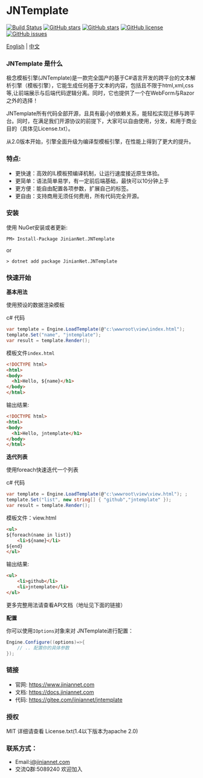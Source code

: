 ﻿
# JNTemplate
[![Build Status](https://travis-ci.org/jiniannet/jntemplate.svg?branch=master)](https://travis-ci.org/jiniannet/jntemplate)
[![GitHub stars](https://img.shields.io/nuget/v/JinianNet.JNTemplate.svg)](https://www.nuget.org/packages/JinianNet.JNTemplate/)
[![GitHub stars](https://img.shields.io/github/stars/jiniannet/jntemplate.svg)](https://github.com/jiniannet/jntemplate/stargazers)
[![GitHub license](https://img.shields.io/badge/license-Mit-blue.svg)](https://raw.githubusercontent.com/jiniannet/jntemplate/master/License.txt)
[![GitHub issues](https://img.shields.io/github/issues/jiniannet/jntemplate.svg)](https://github.com/jiniannet/jntemplate/issues)

[English](https://github.com/jiniannet/jntemplate/blob/master/README.md) | [中文](https://github.com/jiniannet/jntemplate/blob/master/README-zh-CN.md)

### JNTemplate 是什么

极念模板引擎(JNTemplate)是一款完全国产的基于C#语言开发的跨平台的文本解析引擎（模板引擎），它能生成任何基于文本的内容，包括且不限于html,xml,css等,让前端展示与后端代码逻辑分离。同时，它也提供了一个在WebForm与Razor之外的选择！

JNTemplate所有代码全部开源，且具有最小的依赖关系，能轻松实现迁移与跨平台。同时，在满足我们开源协议的前提下，大家可以自由使用，分发，和用于商业目的（具体见License.txt）。

从2.0版本开始，引擎全面升级为编译型模板引擎，在性能上得到了更大的提升。

### 特点:
- 更快速：高效的IL模板预编译机制，让运行速度接近原生体验。
- 更简单：语法简单易学，有一定前后端基础，最快可以10分钟上手
- 更方便：能自由配置各项参数，扩展自己的标签。
- 更自由：支持商用无须任何费用，所有代码完全开源。

### 安装

使用 NuGet安装或者更新:
```
PM> Install-Package JinianNet.JNTemplate

```
or

```
> dotnet add package JinianNet.JNTemplate
```

### 快速开始

**基本用法**

使用预设的数据渲染模板

c# 代码

```csharp
var template = Engine.LoadTemplate(@"c:\wwwroot\view\index.html");
template.Set("name", "jntemplate");
var result = template.Render(); 
```
模板文件`index.html`

```html
<!DOCTYPE html>
<html>
<body>
  <h1>Hello, ${name}</h1>
</body>
</html>
```

输出结果:

```html
<!DOCTYPE html>
<html>
<body>
  <h1>Hello, jntemplate</h1>
</body>
</html>
```

**迭代列表**

使用foreach快速迭代一个列表

c# 代码

```csharp
var template = Engine.LoadTemplate(@"c:\wwwroot\view\view.html"); ;
template.Set("list", new string[] { "github","jntemplate" });
var result = template.Render(); 
```
模板文件：view.html

```html
<ul>
${foreach(name in list)}
	<li>${name}</li>
${end}
</ul>
```

输出结果:

```html
<ul>
	<li>github</li>
	<li>jntemplate</li>
</ul>
```
更多完整用法请查看API文档（地址见下面的链接）

**配置**

你可以使用`IOptions`对象来对 JNTemplate进行配置：
```csharp
Engine.Configure((options)=>{
    // .. 配置你的具体参数
});
```

### 链接

- 官网: https://www.jiniannet.com
- 文档: https://docs.jiniannet.com
- 代码: https://gitee.com/jiniannet/jntemplate

### 授权
MIT 详细请查看 License.txt(1.4以下版本为apache 2.0)
  
### 联系方式：
- Email:i@jiniannet.com
- 交流Q群:5089240 欢迎加入
